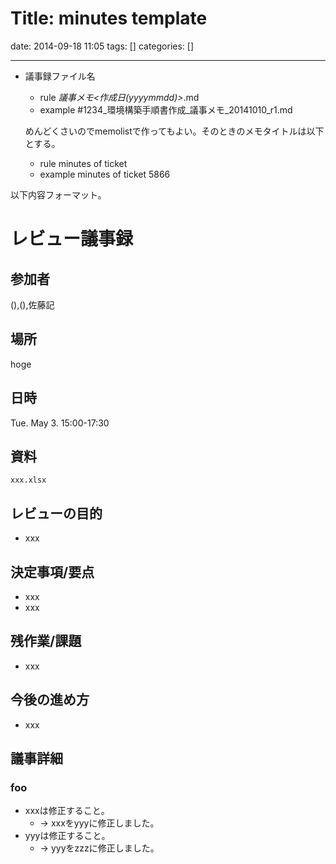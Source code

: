 Title: minutes template
==========
date: 2014-09-18 11:05
tags: []
categories: []
- - -

* 議事録ファイル名
	* rule
			<ticket number>_<ticket name>_議事メモ_<作成日(yyyymmdd)>_<revision>.md
	* example
			#1234_環境構築手順書作成_議事メモ_20141010_r1.md

	 めんどくさいのでmemolistで作ってもよい。そのときのメモタイトルは以下とする。
	* rule
			minutes of ticket <ticket number>
	* example
			minutes of ticket 5866

以下内容フォーマット。

レビュー議事録
==========

## 参加者
(),(),佐藤記

## 場所
hoge

## 日時
Tue. May 3. 15:00-17:30

## 資料
	xxx.xlsx

## レビューの目的
* xxx

## 決定事項/要点
* xxx
* xxx

## 残作業/課題
* xxx

## 今後の進め方
* xxx

## 議事詳細
### foo
* xxxは修正すること。  
	* -> xxxをyyyに修正しました。
* yyyは修正すること。  
	* -> yyyをzzzに修正しました。

